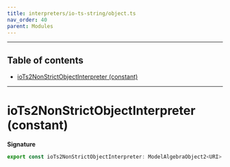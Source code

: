 ```yaml
---
title: interpreters/io-ts-string/object.ts
nav_order: 40
parent: Modules
---
```


---

<h2 class="text-delta">Table of contents</h2>

- [ioTs2NonStrictObjectInterpreter (constant)](#iotsstringnonstrictobjectinterpreter-constant)

---

# ioTs2NonStrictObjectInterpreter (constant)

**Signature**

```ts
export const ioTs2NonStrictObjectInterpreter: ModelAlgebraObject2<URI> = ...
```
